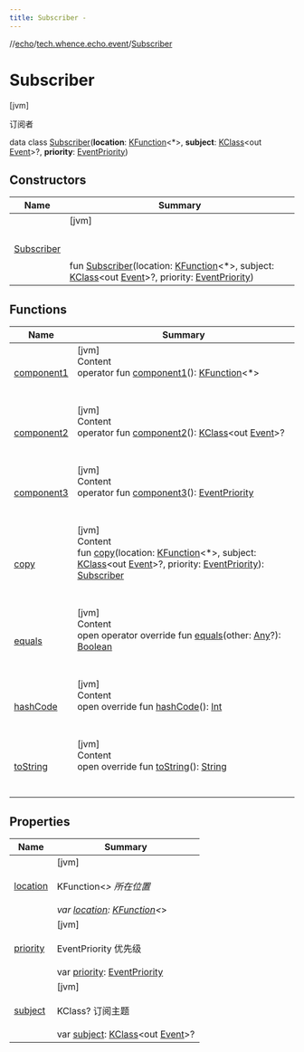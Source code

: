 ```yaml
---
title: Subscriber -
---
```

//[echo](../../index.md)/[tech.whence.echo.event](../index.md)/[Subscriber](index.md)



# Subscriber  
 [jvm] 

订阅者

data class [Subscriber](index.md)(**location**: [KFunction](https://kotlinlang.org/api/latest/jvm/stdlib/kotlin.reflect/-k-function/index.html)<*>, **subject**: [KClass](https://kotlinlang.org/api/latest/jvm/stdlib/kotlin.reflect/-k-class/index.html)<out [Event](../-event/index.md)>?, **priority**: [EventPriority](../-event-priority/index.md))   


## Constructors  
  
|  Name|  Summary| 
|---|---|
| [Subscriber](-subscriber.md)|  [jvm] <br><br><br><br>fun [Subscriber](-subscriber.md)(location: [KFunction](https://kotlinlang.org/api/latest/jvm/stdlib/kotlin.reflect/-k-function/index.html)<*>, subject: [KClass](https://kotlinlang.org/api/latest/jvm/stdlib/kotlin.reflect/-k-class/index.html)<out [Event](../-event/index.md)>?, priority: [EventPriority](../-event-priority/index.md))   <br>


## Functions  
  
|  Name|  Summary| 
|---|---|
| [component1](component1.md)| [jvm]  <br>Content  <br>operator fun [component1](component1.md)(): [KFunction](https://kotlinlang.org/api/latest/jvm/stdlib/kotlin.reflect/-k-function/index.html)<*>  <br><br><br>
| [component2](component2.md)| [jvm]  <br>Content  <br>operator fun [component2](component2.md)(): [KClass](https://kotlinlang.org/api/latest/jvm/stdlib/kotlin.reflect/-k-class/index.html)<out [Event](../-event/index.md)>?  <br><br><br>
| [component3](component3.md)| [jvm]  <br>Content  <br>operator fun [component3](component3.md)(): [EventPriority](../-event-priority/index.md)  <br><br><br>
| [copy](copy.md)| [jvm]  <br>Content  <br>fun [copy](copy.md)(location: [KFunction](https://kotlinlang.org/api/latest/jvm/stdlib/kotlin.reflect/-k-function/index.html)<*>, subject: [KClass](https://kotlinlang.org/api/latest/jvm/stdlib/kotlin.reflect/-k-class/index.html)<out [Event](../-event/index.md)>?, priority: [EventPriority](../-event-priority/index.md)): [Subscriber](index.md)  <br><br><br>
| [equals](../../tech.whence.echo.webclient.response.exception/-response-unrecognized-exception/index.md#kotlin/Any/equals/#kotlin.Any?/PointingToDeclaration/)| [jvm]  <br>Content  <br>open operator override fun [equals](../../tech.whence.echo.webclient.response.exception/-response-unrecognized-exception/index.md#kotlin/Any/equals/#kotlin.Any?/PointingToDeclaration/)(other: [Any](https://kotlinlang.org/api/latest/jvm/stdlib/kotlin/-any/index.html)?): [Boolean](https://kotlinlang.org/api/latest/jvm/stdlib/kotlin/-boolean/index.html)  <br><br><br>
| [hashCode](../../tech.whence.echo.webclient.response.exception/-response-unrecognized-exception/index.md#kotlin/Any/hashCode/#/PointingToDeclaration/)| [jvm]  <br>Content  <br>open override fun [hashCode](../../tech.whence.echo.webclient.response.exception/-response-unrecognized-exception/index.md#kotlin/Any/hashCode/#/PointingToDeclaration/)(): [Int](https://kotlinlang.org/api/latest/jvm/stdlib/kotlin/-int/index.html)  <br><br><br>
| [toString](../../tech.whence.echo.webclient.response.exception/-response-unrecognized-exception/index.md#kotlin/Any/toString/#/PointingToDeclaration/)| [jvm]  <br>Content  <br>open override fun [toString](../../tech.whence.echo.webclient.response.exception/-response-unrecognized-exception/index.md#kotlin/Any/toString/#/PointingToDeclaration/)(): [String](https://kotlinlang.org/api/latest/jvm/stdlib/kotlin/-string/index.html)  <br><br><br>


## Properties  
  
|  Name|  Summary| 
|---|---|
| [location](index.md#tech.whence.echo.event/Subscriber/location/#/PointingToDeclaration/)|  [jvm] <br><br>KFunction<*> 所在位置<br><br>var [location](index.md#tech.whence.echo.event/Subscriber/location/#/PointingToDeclaration/): [KFunction](https://kotlinlang.org/api/latest/jvm/stdlib/kotlin.reflect/-k-function/index.html)<*>   <br>
| [priority](index.md#tech.whence.echo.event/Subscriber/priority/#/PointingToDeclaration/)|  [jvm] <br><br>EventPriority 优先级<br><br>var [priority](index.md#tech.whence.echo.event/Subscriber/priority/#/PointingToDeclaration/): [EventPriority](../-event-priority/index.md)   <br>
| [subject](index.md#tech.whence.echo.event/Subscriber/subject/#/PointingToDeclaration/)|  [jvm] <br><br>KClass<out Event>? 订阅主题<br><br>var [subject](index.md#tech.whence.echo.event/Subscriber/subject/#/PointingToDeclaration/): [KClass](https://kotlinlang.org/api/latest/jvm/stdlib/kotlin.reflect/-k-class/index.html)<out [Event](../-event/index.md)>?   <br>


